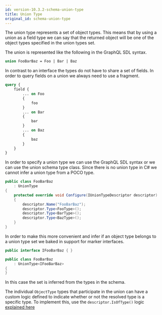 ```yaml
---
id: version-10.3.2-schema-union-type
title: Union Type
original_id: schema-union-type
---
```


The union type represents a set of object types. This means that by using a union as a field type we can say that the returned object will be one of the object types specified in the union types set.

The union is represented like the following in the GraphQL SDL syntax.

```GraphQL
union FooBarBaz = Foo | Bar | Baz
```

In contrast to an interface the types do not have to share a set of fields. In order to query fields on a union we always need to use a fragment.

```GraphQL
query {
    field {
        ... on Foo
        {
            foo
        }
        ... on Bar
        {
            bar
        }
        ... on Baz
        {
            baz
        }
    }
}
```

In order to specify a union type we can use the GraphQL SDL syntax or we can use the union schema type class. Since there is no union type in C# we cannot infer a union type from a POCO type.

```csharp
public class FooBarBaz
    : UnionType
{
    protected override void Configure(IUnionTypeDescriptor descriptor)
    {
        descriptor.Name("FooBarBaz");
        descriptor.Type<FooType>();
        descriptor.Type<BarType>();
        descriptor.Type<BazType>();
    }
}
```

In order to make this more convenient and infer if an object type belongs to a union type set we baked in support for marker interfaces.

```csharp
public interface IFooBarBaz { }

public class FooBarBaz
    : UnionType<IFooBarBaz>
{
}
```

In this case the set is inferred from the types in the schema.

The individual `ObjectType` types that participate in the union can have a custom logic defined to indicate whether or not the resolved type is a specific type. To implement this, use the `descriptor.IsOfType()` logic [explained here](https://hotchocolate.io/docs/code-first-object-type#isoftype)

